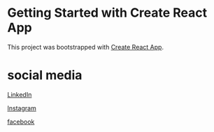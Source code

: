 # Getting Started with Create React App

This project was bootstrapped with [Create React App](https://github.com/facebook/create-react-app).

# social media
[LinkedIn](https://www.linkedin.com/in/utkarsh-singh-hbase/)

[Instagram](https://www.instagram.com/utkarshsinghh8ase/)

[facebook](https://www.facebook.com/profile.php?id=100009522532027)
